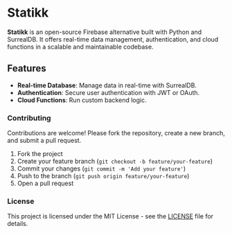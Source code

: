 # Statikk

**Statikk** is an open-source Firebase alternative built with Python and SurrealDB. It offers real-time data management, authentication, and cloud functions in a scalable and maintainable codebase.

## Features

- **Real-time Database**: Manage data in real-time with SurrealDB.
- **Authentication**: Secure user authentication with JWT or OAuth.
- **Cloud Functions**: Run custom backend logic.


### Contributing

Contributions are welcome! Please fork the repository, create a new branch, and submit a pull request.

1. Fork the project
2. Create your feature branch (`git checkout -b feature/your-feature`)
3. Commit your changes (`git commit -m 'Add your feature'`)
4. Push to the branch (`git push origin feature/your-feature`)
5. Open a pull request

### License

This project is licensed under the MIT License - see the [LICENSE](LICENSE) file for details.
